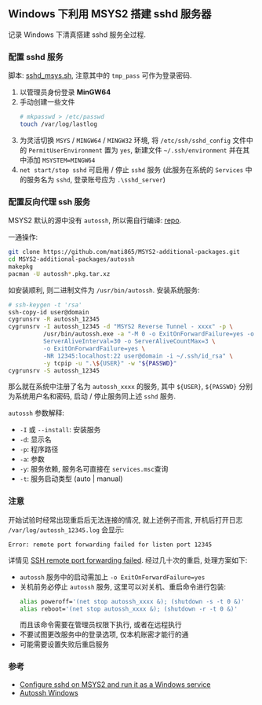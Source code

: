 ## Windows 下利用 MSYS2 搭建 sshd 服务器

记录 Windows 下清真搭建 sshd 服务全过程.

### 配置 sshd 服务

脚本: [sshd_msys.sh](src/sshd_msys.sh), 注意其中的 `tmp_pass` 可作为登录密码.

1. 以管理员身份登录 **MinGW64**
1. 手动创建一些文件
   ```bash
   # mkpasswd > /etc/passwd
   touch /var/log/lastlog
   ```
1. 为灵活切换 `MSYS` / `MINGW64` / `MINGW32` 环境,
   将 `/etc/ssh/sshd_config` 文件中的 `PermitUserEnvironment` 置为 `yes`,
   新建文件 `~/.ssh/environment` 并在其中添加 `MSYSTEM=MINGW64`
1. `net start/stop sshd` 可启用 / 停止 `sshd` 服务
   (此服务在系统的 `Services` 中的服务名为 `sshd`, 登录账号应为 `.\sshd_server`)

### 配置反向代理 ssh 服务

MSYS2 默认的源中没有 `autossh`, 所以需自行编译: [repo][autossh-additional-pkgs-repo].

一通操作:

```bash
git clone https://github.com/mati865/MSYS2-additional-packages.git
cd MSYS2-additional-packages/autossh
makepkg
pacman -U autossh*.pkg.tar.xz
```

如安装顺利, 则二进制文件为 `/usr/bin/autossh`. 安装系统服务:

```bash
# ssh-keygen -t 'rsa'
ssh-copy-id user@domain
cygrunsrv -R autossh_12345
cygrunsrv -I autossh_12345 -d "MSYS2 Reverse Tunnel - xxxx" -p \
          /usr/bin/autossh.exe -a "-M 0 -o ExitOnForwardFailure=yes -o \
          ServerAliveInterval=30 -o ServerAliveCountMax=3 \
          -o ExitOnForwardFailure=yes \
          -NR 12345:localhost:22 user@domain -i ~/.ssh/id_rsa" \
          -y tcpip -u ".\${USER}" -w "${PASSWD}"
cygrunsrv -S autossh_12345
```

那么就在系统中注册了名为 `autossh_xxxx` 的服务,
其中 `${USER}`, `${PASSWD}` 分别为系统用户名和密码,
启动 / 停止服务同上述 `sshd` 服务.

`autossh` 参数解释:

- `-I` 或 `--install`: 安装服务
- `-d`: 显示名
- `-p`: 程序路径
- `-a`: 参数
- `-y`: 服务依赖, 服务名可直接在 `services.msc`查询
- `-t`: 服务启动类型 (auto | manual)

### 注意

开始试验时经常出现重启后无法连接的情况, 就上述例子而言,
开机后打开日志 `/var/log/autossh_12345.log` 会显示:
```
Error: remote port forwarding failed for listen port 12345
```
详情见 [SSH remote port forwarding failed][se-595323].
经过几十次的重启, 处理方案如下:

- `autossh` 服务中的启动需加上 `-o ExitOnForwardFailure=yes`
- 关机前务必停止 `autossh` 服务, 这里可以对关机、重启命令进行包装:
  ```bash
  alias poweroff='(net stop autossh_xxxx &); (shutdown -s -t 0 &)'
  alias reboot='(net stop autossh_xxxx &); (shutdown -r -t 0 &)'
  ```
  而且该命令需要在管理员权限下执行, 或者在远程执行
- 不要试图更改服务中的登录选项, 仅本机账密才能行的通
- 可能需要设置失败后重启服务

### 参考

- [Configure sshd on MSYS2 and run it as a Windows service][gist-00ee]
- [Autossh Windows][autossh-windows]

[gist-00ee]: https://gist.github.com/samhocevar/00eec26d9e9988d080ac#gistcomment-1508583
[autossh-additional-pkgs-repo]: https://github.com/mati865/MSYS2-additional-packages
[autossh-windows]: https://support.chartio.com/docs/data-sources/autossh-windows
[se-595323]: https://serverfault.com/questions/595323/ssh-remote-port-forwarding-failed
